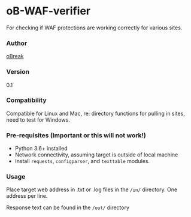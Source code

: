 # oB-WAF-verifier

For checking if WAF protections are working correctly for various sites.

### Author

[oBreak](mailto:obreakemail@gmail.com)

### Version 

0.1

### Compatibility

Compatible for Linux and Mac, re: directory functions for pulling in sites, need to test for Windows.

### Pre-requisites (Important or this will not work!)

- Python 3.6+ installed
- Network connectivity, assuming target is outside of local machine
- Install `requests`, `configparser`, and `texttable` modules.

### Usage

Place target web address in .txt or .log files in the `/in/`
directory. One address per line.

Response text can be found in the `/out/` directory

